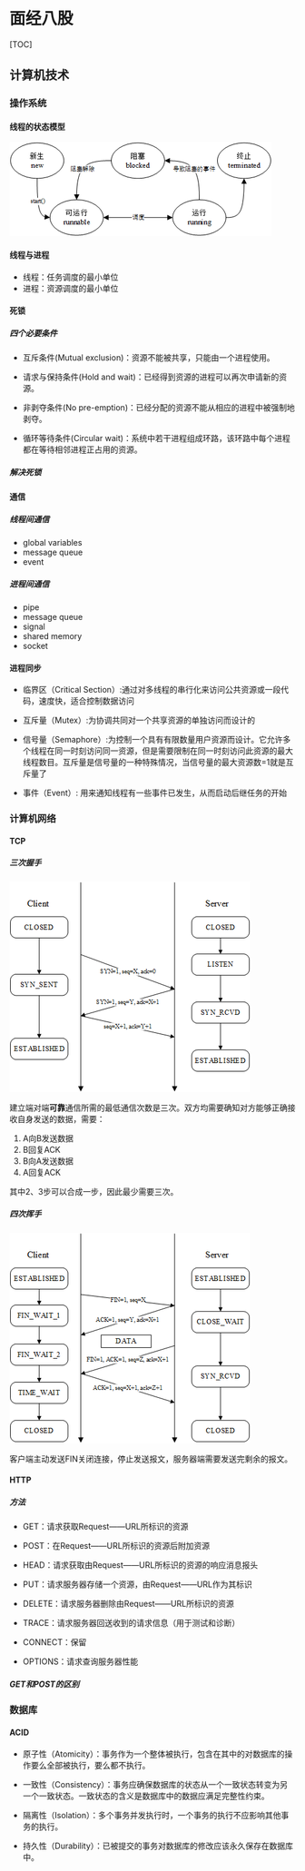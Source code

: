 # 面经八股

[TOC]

## 计算机技术

### 操作系统

#### 线程的状态模型

![](eight-part-essays/thread_states.png)

#### 线程与进程

- 线程：任务调度的最小单位
- 进程：资源调度的最小单位

#### 死锁

##### 四个必要条件

- 互斥条件(Mutual exclusion)：资源不能被共享，只能由一个进程使用。

- 请求与保持条件(Hold and wait)：已经得到资源的进程可以再次申请新的资源。

- 非剥夺条件(No pre-emption)：已经分配的资源不能从相应的进程中被强制地剥夺。

- 循环等待条件(Circular wait)：系统中若干进程组成环路，该环路中每个进程都在等待相邻进程正占用的资源。

##### 解决死锁

#### 通信

##### 线程间通信

- global variables
- message queue
- event

##### 进程间通信

- pipe
- message queue
- signal
- shared memory
- socket

#### 进程同步

- 临界区（Critical Section）:通过对多线程的串行化来访问公共资源或一段代码，速度快，适合控制数据访问

- 互斥量（Mutex）:为协调共同对一个共享资源的单独访问而设计的

- 信号量（Semaphore）:为控制一个具有有限数量用户资源而设计。它允许多个线程在同一时刻访问同一资源，但是需要限制在同一时刻访问此资源的最大线程数目。互斥量是信号量的一种特殊情况，当信号量的最大资源数=1就是互斥量了

- 事件（Event）: 用来通知线程有一些事件已发生，从而启动后继任务的开始

### 计算机网络

#### TCP

##### 三次握手

![](eight-part-essays/tcp_connect.png)

建立端对端**可靠**通信所需的最低通信次数是三次。双方均需要确知对方能够正确接收自身发送的数据，需要：

1. A向B发送数据
2. B回复ACK
3. B向A发送数据
4. A回复ACK

其中2、3步可以合成一步，因此最少需要三次。

##### 四次挥手

![](eight-part-essays/tcp_disconnect.png)

客户端主动发送FIN关闭连接，停止发送报文，服务器端需要发送完剩余的报文。

#### HTTP

##### 方法

- GET：请求获取Request——URL所标识的资源

- POST：在Request——URL所标识的资源后附加资源

- HEAD：请求获取由Request——URL所标识的资源的响应消息报头

- PUT：请求服务器存储一个资源，由Request——URL作为其标识

- DELETE：请求服务器删除由Request——URL所标识的资源

- TRACE：请求服务器回送收到的请求信息（用于测试和诊断）

- CONNECT：保留

- OPTIONS：请求查询服务器性能

##### GET和POST的区别

### 数据库

#### ACID

- 原子性（Atomicity）：事务作为一个整体被执行，包含在其中的对数据库的操作要么全部被执行，要么都不执行。

- 一致性（Consistency）：事务应确保数据库的状态从一个一致状态转变为另一个一致状态。一致状态的含义是数据库中的数据应满足完整性约束。

- 隔离性（Isolation）：多个事务并发执行时，一个事务的执行不应影响其他事务的执行。

- 持久性（Durability）：已被提交的事务对数据库的修改应该永久保存在数据库中。